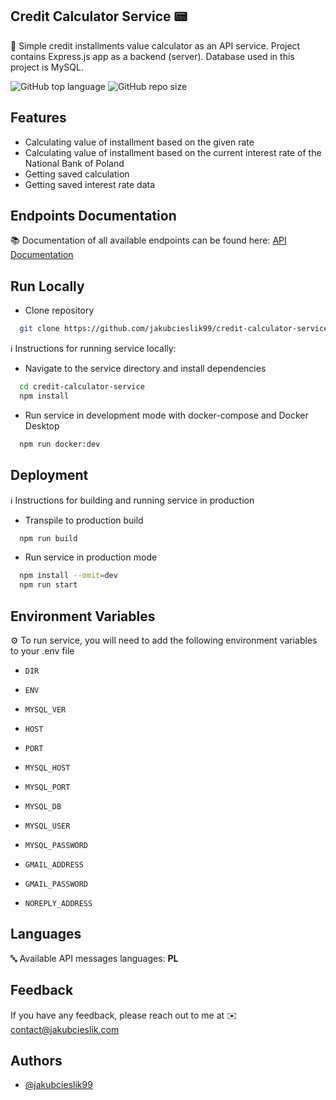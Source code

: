 ## Credit Calculator Service 📟

📌 Simple credit installments value calculator as an API service. Project contains Express.js app as a backend (server).
Database used in this project is MySQL.

![GitHub top language](https://img.shields.io/github/languages/top/jakubcieslik99/credit-calculator-service)
![GitHub repo size](https://img.shields.io/github/repo-size/jakubcieslik99/credit-calculator-service)

## Features

- Calculating value of installment based on the given rate
- Calculating value of installment based on the current interest rate of the National Bank of Poland
- Getting saved calculation
- Getting saved interest rate data

## Endpoints Documentation

📚 Documentation of all available endpoints can be found here:
[API Documentation](https://documenter.getpostman.com/view/20607862/2s9YRB1X86)

## Run Locally

- Clone repository

```bash
  git clone https://github.com/jakubcieslik99/credit-calculator-service.git
```

ℹ️ Instructions for running service locally:

- Navigate to the service directory and install dependencies

```bash
  cd credit-calculator-service
  npm install
```

- Run service in development mode with docker-compose and Docker Desktop

```bash
  npm run docker:dev
```

## Deployment

ℹ️ Instructions for building and running service in production

- Transpile to production build

```bash
  npm run build
```

- Run service in production mode

```bash
  npm install --omit=dev
  npm run start
```

## Environment Variables

⚙️ To run service, you will need to add the following environment variables to your .env file

- `DIR`

- `ENV`

- `MYSQL_VER`

- `HOST`

- `PORT`

- `MYSQL_HOST`

- `MYSQL_PORT`

- `MYSQL_DB`

- `MYSQL_USER`

- `MYSQL_PASSWORD`

- `GMAIL_ADDRESS`

- `GMAIL_PASSWORD`

- `NOREPLY_ADDRESS`

## Languages

🔤 Available API messages languages: **PL**

## Feedback

If you have any feedback, please reach out to me at ✉️ contact@jakubcieslik.com

## Authors

- [@jakubcieslik99](https://www.github.com/jakubcieslik99)
